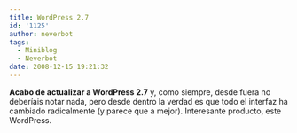 ```yaml
---
title: WordPress 2.7
id: '1125'
author: neverbot
tags:
  - Miniblog
  - Neverbot
date: 2008-12-15 19:21:32
---
```


**Acabo de actualizar a WordPress 2.7** y, como siempre, desde fuera no deberíais notar nada, pero desde dentro la verdad es que todo el interfaz ha cambiado radicalmente (y parece que a mejor). Interesante producto, este WordPress.